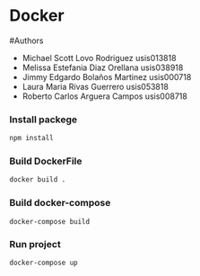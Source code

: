 # Docker

#Authors
* Michael Scott Lovo Rodriguez usis013818
* Melissa Estefania Diaz Orellana usis038918
* Jimmy Edgardo Bolaños Martinez usis000718
* Laura Maria Rivas Guerrero usis053818
* Roberto Carlos Arguera Campos usis008718

### Install packege
```bash
npm install
```


### Build DockerFile
```bash
docker build .
```

### Build docker-compose
```
docker-compose build
```

### Run project
```
docker-compose up
```
